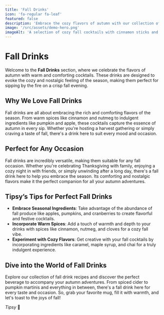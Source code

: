 ```yaml
---
title: 'Fall Drinks'
icon: 'fa-regular fa-leaf'
featured: false
description: 'Embrace the cozy flavors of autumn with our collection of warm and comforting drinks, perfect for sipping by the fire on a crisp fall evening!'
image: '/src/assets/demo-hero.png'
imageAlt: 'A selection of cozy fall cocktails with cinnamon sticks and autumn leaves.'
---
```


# Fall Drinks

Welcome to the **Fall Drinks** section, where we celebrate the flavors of autumn with warm and comforting cocktails. These drinks are designed to evoke the cozy and nostalgic feeling of the season, making them perfect for sipping by the fire on a crisp fall evening.

## Why We Love Fall Drinks

Fall drinks are all about embracing the rich and comforting flavors of the season. From warm spices like cinnamon and nutmeg to indulgent ingredients like pumpkin and apple, these cocktails capture the essence of autumn in every sip. Whether you're hosting a harvest gathering or simply craving a taste of fall, there's a drink here to suit every mood and occasion.

## Perfect for Any Occasion

Fall drinks are incredibly versatile, making them suitable for any fall occasion. Whether you're celebrating Thanksgiving with family, enjoying a cozy night in with friends, or simply unwinding after a long day, there's a fall drink here to help you embrace the season. Its comforting and nostalgic flavors make it the perfect companion for all your autumn adventures.

## Tipsy’s Tips for Perfect Fall Drinks

-   **Embrace Seasonal Ingredients**: Take advantage of the abundance of fall produce like apples, pumpkins, and cranberries to create flavorful and festive cocktails.
-   **Incorporate Warm Spices**: Add a touch of warmth and depth to your drinks with spices like cinnamon, nutmeg, and cloves for a cozy fall vibe.
-   **Experiment with Cozy Flavors**: Get creative with your fall cocktails by incorporating ingredients like caramel, maple syrup, and chai for a truly indulgent experience.

## Dive into the World of Fall Drinks

Explore our collection of fall drink recipes and discover the perfect beverage to accompany your autumn adventures. From spiced cider to pumpkin martinis and everything in between, there's a fall drink here for every taste and occasion. So, grab your favorite mug, fill it with warmth, and let's toast to the joys of fall!

_Tipsy_ 🍁
